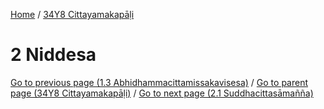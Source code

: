 
[Home](/) / [34Y8 Cittayamakapāḷi](../34Y8.md)

# 2 Niddesa


[Go to previous page (1.3 Abhidhammacittamissakavisesa)](1/1.3.md) / [Go to parent page (34Y8 Cittayamakapāḷi)](0.md) / [Go to next page (2.1 Suddhacittasāmañña)](2/2.1.md)


